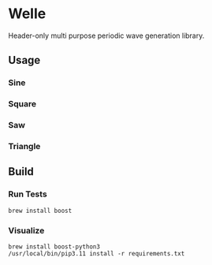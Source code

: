 # Welle

Header-only multi purpose periodic wave generation library.

## Usage

### Sine

### Square

### Saw

### Triangle

## Build


### Run Tests
```
brew install boost
```

### Visualize
```
brew install boost-python3
/usr/local/bin/pip3.11 install -r requirements.txt
```